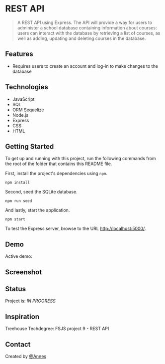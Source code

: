 # REST API

> A REST API using Express. The API will provide a way for users to administer a school database containing information about courses: users can interact with the database by retrieving a list of courses, as well as adding, updating and deleting courses in the database.

## Features

* Requires users to create an account and log-in to make changes to the database

## Technologies

* JavaScript
* SQL
* ORM Sequelize
* Node.js
* Express
* CSS
* HTML

## Getting Started

To get up and running with this project, run the following commands from the root of the folder that contains this README file.

First, install the project's dependencies using `npm`.

```
npm install

```

Second, seed the SQLite database.

```
npm run seed
```

And lastly, start the application.

```
npm start
```

To test the Express server, browse to the URL [http://localhost:5000/](http://localhost:5000/).

## Demo

Active demo: 

## Screenshot

## Status

Project is: _IN PROGRESS_

## Inspiration

Treehouse Techdegree: FSJS project 9 - REST API

## Contact

Created by [@Annes](https://twitter.com/annesCode)
